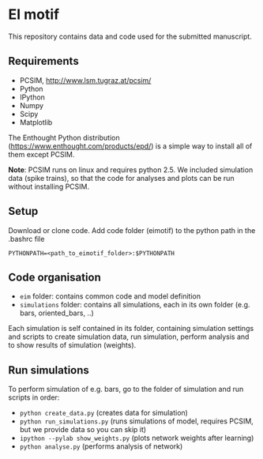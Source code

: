 # EI motif

This repository contains data and code used for the submitted manuscript.

## Requirements

- PCSIM, http://www.lsm.tugraz.at/pcsim/
- Python
- IPython
- Numpy
- Scipy
- Matplotlib

The Enthought Python distribution (https://www.enthought.com/products/epd/) is a simple way to install all of them except PCSIM.

**Note**: PCSIM runs on linux and requires python 2.5.
We included simulation data (spike trains), so that the code for analyses and plots can be run without installing PCSIM.

## Setup

Download or clone code.
Add code folder (eimotif) to the python path in the .bashrc file
```
PYTHONPATH=<path_to_eimotif_folder>:$PYTHONPATH
```

## Code organisation

- `eim` folder: contains common code and model definition
- `simulations` folder: contains all simulations, each in its own folder (e.g. bars, oriented_bars, ..)

Each simulation is self contained in its folder, containing simulation settings and scripts to create simulation data, run simulation, perform analysis and to show results of simulation (weights).

## Run simulations

To perform simulation of e.g. bars, go to the folder of simulation and run scripts in order:
- `python create_data.py` (creates data for simulation)
- `python run_simulations.py` (runs simulations of model, requires PCSIM, but we provide data so you can skip it)
- `ipython --pylab show_weights.py` (plots network weights after learning)
- `python analyse.py` (performs analysis of network)

